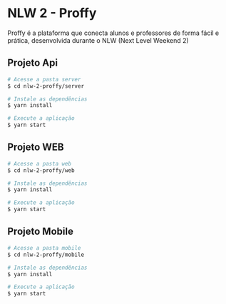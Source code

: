 # NLW 2 - Proffy
Proffy é a plataforma que conecta alunos e professores de forma fácil e prática, desenvolvida durante o NLW (Next Level Weekend 2)

## Projeto Api

```bash
# Acesse a pasta server
$ cd nlw-2-proffy/server

# Instale as dependências
$ yarn install

# Execute a aplicação
$ yarn start
```

## Projeto WEB

```bash
# Acesse a pasta web
$ cd nlw-2-proffy/web

# Instale as dependências
$ yarn install

# Execute a aplicação
$ yarn start
```

## Projeto Mobile

```bash
# Acesse a pasta mobile
$ cd nlw-2-proffy/mobile

# Instale as dependências
$ yarn install

# Execute a aplicação
$ yarn start
```
